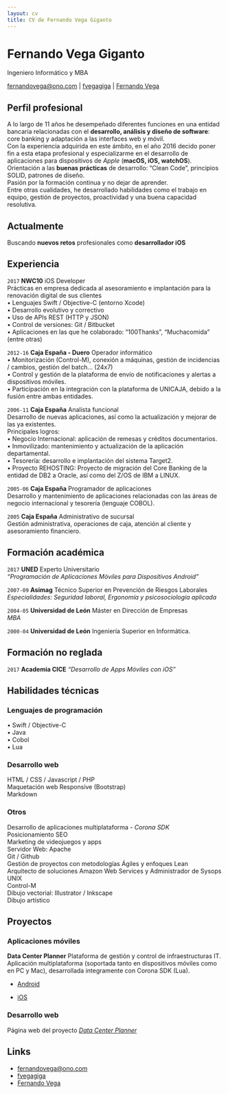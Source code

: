 ```yaml
---
layout: cv
title: CV de Fernando Vega Giganto
---
```

# Fernando Vega Giganto
Ingeniero Informático y MBA

<div id="webaddress">
<i class="fa fa-envelope"></i><a href="mailto:fernandovega@ono.com"> fernandovega@ono.com</a>
|
<i class="fa fa-github"></i> <a target="_blank" href="http://github.com/fvegagiga"> fvegagiga</a>
|
<i class="fa fa-linkedin"></i> <a target="_blank" href="https://es.linkedin.com/in/fvegagig"> Fernando Vega</a>
</div>


## Perfil profesional

A lo largo de 11 años he desempeñado diferentes funciones en una entidad bancaria relacionadas con el __desarrollo, análisis y diseño de software__: core banking y adaptación a las interfaces web y móvil.  
Con la experiencia adquirida en este ámbito, en el año 2016 decido poner fin a esta etapa profesional y especializarme en el desarrollo de aplicaciones para dispositivos de _Apple_ (__macOS, iOS, watchOS__).  
Orientación a las __buenas prácticas__ de desarrollo: “Clean Code”, principios SOLID, patrones de diseño.  
Pasión por la formación continua y no dejar de aprender.  
Entre otras cualidades, he desarrollado habilidades como el trabajo en equipo, gestión de proyectos, proactividad y una buena capacidad resolutiva.

## Actualmente

Buscando __nuevos retos__ profesionales como __desarrollador iOS__



## Experiencia

`2017`
__NWC10__ iOS Developer  
Prácticas en empresa dedicada al asesoramiento e implantación para la renovación digital de sus clientes  
• Lenguajes Swift / Objective-C (entorno Xcode)  
• Desarrollo evolutivo y correctivo  
• Uso de APIs REST (HTTP y JSON)  
• Control de versiones: Git / Bitbucket  
• Aplicaciones en las que he colaborado: “100Thanks”, “Muchacomida” (entre otras)  


`2012-16` 
__Caja España - Duero__ Operador informático  
• Monitorización (Control-M), conexión a máquinas, gestión de incidencias / cambios, gestión del batch... (24x7)  
• Control y gestión de la plataforma de envío de notificaciones y alertas a dispositivos móviles.  
• Participación en la integración con la plataforma de UNICAJA, debido a la fusión entre ambas entidades.  

`2006-11`
__Caja España__ Analista funcional  
Desarrollo de nuevas aplicaciones, así como la actualización y mejorar de las ya existentes.  
Principales logros:  
• Negocio Internacional: aplicación de remesas y créditos documentarios.  
• Inmovilizado: mantenimiento y actualización de la aplicación departamental.  
• Tesorería: desarrollo e implantación del sistema Target2.  
• Proyecto REHOSTING: Proyecto de migración del Core Banking de la entidad de DB2 a Oracle, así
como del Z/OS de IBM a LINUX.  

`2005-06`
__Caja España__ Programador de aplicaciones  
Desarrollo y mantenimiento de aplicaciones relacionadas con las áreas de negocio internacional y tesorería
(lenguaje COBOL).

`2005`
__Caja España__ Administrativo de sucursal  
Gestión administrativa, operaciones de caja, atención al cliente y asesoramiento financiero.  


## Formación académica

`2017`
__UNED__ Experto Universitario  
*“Programación de Aplicaciones Móviles para Dispositivos Android”*  

`2007-09`
__Asimag__ Técnico Superior en Prevención de Riesgos Laborales  
*Especialidades: Seguridad laboral, Ergonomía y psicosociología aplicada*

`2004-05`
__Universidad de León__ Máster en Dirección de Empresas  
*MBA*

`2000-04`
__Universidad de León__ Ingeniería Superior en Informática.

## Formación no reglada

`2017`
__Academia CICE__ 
*“Desarrollo de Apps Móviles con iOS”*  

## Habilidades técnicas

### Lenguajes de programación ###  
• Swift / Objective-C  
• Java <!-- <a class="fa fa-file-o" target="_blank" href="java.html"></a><br/> -->  
• Cobol  
• Lua    

### Desarrollo web ###  
HTML / CSS / Javascript / PHP <a class="fa fa-file-o" target="_blank" href="phptitles.html"></a>  
Maquetación web Responsive (Bootstrap)  
Markdown  

### Otros ###  
Desarrollo de aplicaciones multiplataforma - *Corona SDK*  
Posicionamiento SEO <a class="fa fa-file-o" target="_blank" href="seo.html"></a><br />
Marketing de videojuegos y apps <a class="fa fa-file-o" target="_blank" href="marketingapps.html"></a><br /> 
Servidor Web: Apache  <a class="fa fa-file-o" target="_blank" href="http://www.digitallearning.es/certificados/477435141820c920.html"></a><br />
Git / Github    <a class="fa fa-github" target="_blank" style="text-decoration:none" href="http://github.com/fvegagiga"></a><br /> 
Gestión de proyectos con metodologías Ágiles y enfoques Lean  
Arquitecto de soluciones Amazon Web Services y Administrador de Sysops <!-- <a class="fa fa-file-o" target="_blank" href="aws.html"></a><br /> -->  
UNIX  
Control-M  
Dibujo vectorial: Illustrator / Inkscape  <a class="fa fa-file-o" target="_blank" href="illustrator.html"></a><br />
Dibujo artístico <a class="fa fa-picture-o" target="_blank" href="photo-gallery.html"></a><br />  


## Proyectos

### Aplicaciones móviles

__Data Center Planner__ Plataforma de gestión y control de infraestructuras IT.  
Aplicación multiplataforma (soportada tanto en dispositivos móviles como en PC y Mac), desarrollada integramente con Corona SDK (Lua).  

* <i class="fa fa-android"></i> <a target="_blank" href="https://play.google.com/store/apps/details?id=com.dcpapp.datacenterplanner">Android</a><br />

* <i class="fa fa-apple"></i> <a target="_blank" href="https://itunes.apple.com/us/app/data-center-planner/id1038191777?l=es&ls=1&mt=8">iOS</a><br />


### Desarrollo web
Página web del proyecto *<a target="_blank" href="http://dcpapp.com/">Data Center Planner</a><br />*


## Links

* <i class="fa fa-envelope"></i> <a href="mailto:fernandovega@ono.com">fernandovega@ono.com</a><br />
* <i class="fa fa-github"></i> <a target="_blank" href="http://github.com/fvegagiga"> fvegagiga</a><br />
* <i class="fa fa-linkedin"></i> <a target="_blank" href="https://es.linkedin.com/in/fvegagig"> Fernando Vega</a><br />

<!-- ### Footer

Last updated: May 2013 -->
